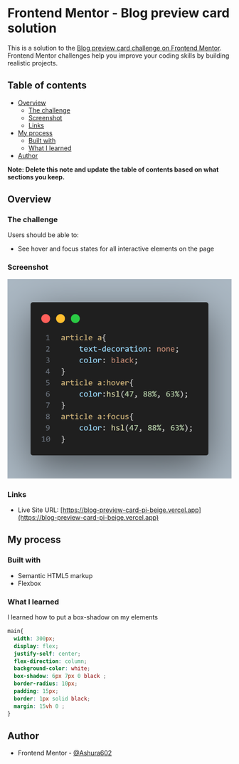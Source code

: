 # Frontend Mentor - Blog preview card solution

This is a solution to the [Blog preview card challenge on Frontend Mentor](https://www.frontendmentor.io/challenges/blog-preview-card-ckPaj01IcS). Frontend Mentor challenges help you improve your coding skills by building realistic projects. 

## Table of contents

- [Overview](#overview)
  - [The challenge](#the-challenge)
  - [Screenshot](#screenshot)
  - [Links](#links)
- [My process](#my-process)
  - [Built with](#built-with)
  - [What I learned](#what-i-learned)
- [Author](#author)


**Note: Delete this note and update the table of contents based on what sections you keep.**

## Overview

### The challenge

Users should be able to:

- See hover and focus states for all interactive elements on the page

### Screenshot

![](./assets/images/css-solution.png)

### Links

- Live Site URL: [https://blog-preview-card-pi-beige.vercel.app](https://blog-preview-card-pi-beige.vercel.app)

## My process

### Built with

- Semantic HTML5 markup
- Flexbox

### What I learned

I learned how to put a box-shadow on my elements

```css
main{
  width: 300px;
  display: flex;
  justify-self: center;
  flex-direction: column;
  background-color: white;
  box-shadow: 6px 7px 0 black ;
  border-radius: 10px;
  padding: 15px;
  border: 1px solid black;
  margin: 15vh 0 ;
}
```

## Author

- Frontend Mentor - [@Ashura602](https://www.frontendmentor.io/profile/Ashura602)
